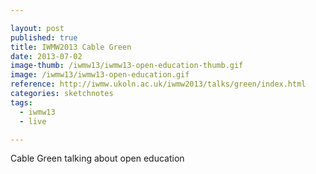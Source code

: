 ```yaml
---

layout: post
published: true
title: IWMW2013 Cable Green
date: 2013-07-02
image-thumb: /iwmw13/iwmw13-open-education-thumb.gif
image: /iwmw13/iwmw13-open-education.gif
reference: http://iwmw.ukoln.ac.uk/iwmw2013/talks/green/index.html
categories: sketchnotes
tags:
  - iwmw13
  - live

---
```


Cable Green talking about open education 

